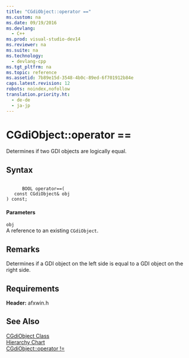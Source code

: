 ```yaml
---
title: "CGdiObject::operator =="
ms.custom: na
ms.date: 09/19/2016
ms.devlang: 
  - C++
ms.prod: visual-studio-dev14
ms.reviewer: na
ms.suite: na
ms.technology: 
  - devlang-cpp
ms.tgt_pltfrm: na
ms.topic: reference
ms.assetid: 7b89e15d-3548-4b0c-89ed-6f701912b84e
caps.latest.revision: 12
robots: noindex,nofollow
translation.priority.ht: 
  - de-de
  - ja-jp
---
```

# CGdiObject::operator ==
Determines if two GDI objects are logically equal.  
  
## Syntax  
  
```  
  
      BOOL operator==(  
   const CGdiObject& obj  
) const;  
```  
  
#### Parameters  
 `obj`  
 A reference to an existing `CGdiObject`.  
  
## Remarks  
 Determines if a GDI object on the left side is equal to a GDI object on the right side.  
  
## Requirements  
 **Header:** afxwin.h  
  
## See Also  
 [CGdiObject Class](../vs140/CGdiObject-Class.md)   
 [Hierarchy Chart](../vs140/Hierarchy-Chart.md)   
 [CGdiObject::operator !=](../vs140/CGdiObject--operator-!=.md)